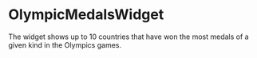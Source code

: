 # OlympicMedalsWidget
The widget shows up to 10 countries that have won the most medals of a given kind in the Olympics games.
